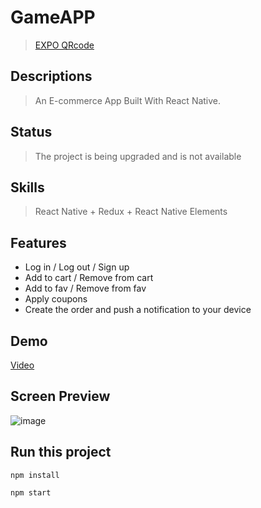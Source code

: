# GameAPP
 > [EXPO QRcode](https://expo.io/@finnosamu/GameApp)       
 
## Descriptions
> An E-commerce App Built With React Native.

## Status
> The project is being upgraded and is not available 

## Skills
> React Native + Redux + React Native Elements
## Features
* Log in / Log out / Sign up  
* Add to cart / Remove from cart 
* Add to fav / Remove from fav
* Apply coupons
* Create the order and push a notification to your device 

## Demo
[Video](https://streamable.com/j229ge)
## Screen Preview
![image](https://github.com/owllion/Styled-component-practice/blob/main/CollageMaker_20210706_110116279.jpg)

## Run this project
```
npm install

npm start
```
